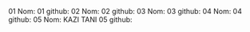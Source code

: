 01 Nom:
01 github:
02 Nom:
02 github:
03 Nom:
03 github:
04 Nom:
04 github:
05 Nom: KAZI TANI
05 github:
